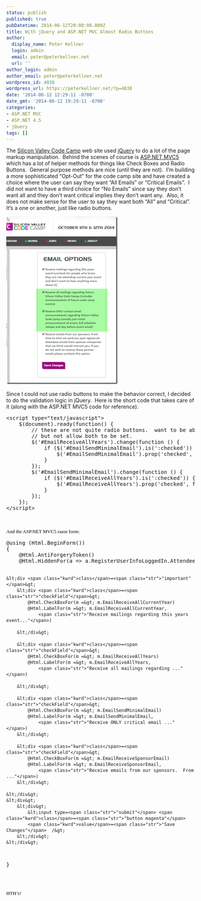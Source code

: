 ```yaml
---
status: publish
published: true
pubDatetime: 2014-06-12T20:00:00.000Z
title: With jQuery and ASP.NET MVC Almost Radio Buttons
author:
  display_name: Peter Kellner
  login: admin
  email: peter@peterkellner.net
  url: ''
author_login: admin
author_email: peter@peterkellner.net
wordpress_id: 4038
wordpress_url: https://peterkellner.net/?p=4038
date: '2014-06-12 12:29:11 -0700'
date_gmt: '2014-06-12 19:29:11 -0700'
categories:
- ASP.NET MVC
- ASP.NET 4.5
- jQuery
tags: []
---
```

<p>The <a href="http://www.siliconvalley-codecamp.com/" target="_blank">Silicon Valley Code Camp</a> web site used <a href="https://jquery.org/">jQuery</a> to do a lot of the page markup manipulation.  Behind the scenes of course is <a href="http://www.asp.net/mvc">ASP.NET MVC5</a> which has a lot of helper methods for things like Check Boxes and Radio Buttons.  General purpose methods are nice (until they are not).  I’m building a more sophisticated “Opt-Out” for the code camp site and have created a choice where the user can say they want “All Emails” or “Critical Emails”.  I did not want to have a third choice for “No Emails” since say they don’t want all and they don’t want critical implies they don’t want any.  Also, it does not make sense for the user to say they want both “All” and “Critical”. It’s a one or another, just like radio buttons.</p>
<p><a href="/wp/wp-content/uploads/2014/06/image2.png"><img style="display: inline; border: 0px;" title="image" src="/wp/wp-content/uploads/2014/06/image_thumb2.png" alt="image" width="298" height="448" border="0" /></a></p>
<p>Since I could not use radio buttons to make the behavior correct, I decided to do the validation logic in jQuery.  Here is the short code that takes care of it (along with the ASP.NET MVC5 code for reference).</p>
<pre class="csharpcode">&lt;script type=<span class="str">"text/javascript"</span>&gt;
    $(document).ready(function() {
        <span class="rem">// these are not quite radio buttons.  want to be able to check them both off if you want,</span>
        <span class="rem">// but not allow both to be set.</span>
        $(<span class="str">'#EmailReceiveAllYears'</span>).change(function () {
            <span class="kwrd">if</span> ($(<span class="str">'#EmailSendMinimalEmail'</span>).<span class="kwrd">is</span>(<span class="str">':checked'</span>)) {
                $(<span class="str">'#EmailSendMinimalEmail'</span>).prop(<span class="str">'checked'</span>, <span class="kwrd">false</span>);
            }
        });
        $(<span class="str">'#EmailSendMinimalEmail'</span>).change(function () {
            <span class="kwrd">if</span> ($(<span class="str">'#EmailReceiveAllYears'</span>).<span class="kwrd">is</span>(<span class="str">':checked'</span>)) {
                $(<span class="str">'#EmailReceiveAllYears'</span>).prop(<span class="str">'checked'</span>, <span class="kwrd">false</span>);
            }
        });
    });
&lt;/script&gt;</pre>
<p>&nbsp;</p>
<p><span style="color: #000000; font-family: Consolas; font-size: small;">And the ASP.NET MVC5 razor form:</span></p>
<pre class="csharpcode">@<span class="kwrd">using</span> (Html.BeginForm())
{
    @Html.AntiForgeryToken()
    @Html.HiddenFor(a =&gt; a.RegisterUserInfoLoggedIn.AttendeesId)

    &lt;div <span class="kwrd">class</span>=<span class="str">"important"</span>&gt;
        &lt;div <span class="kwrd">class</span>=<span class="str">"checkField"</span>&gt;
            @Html.CheckBoxFor(m =&gt; m.EmailReceiveAllCurrentYear)
            @Html.LabelFor(m =&gt; m.EmailReceiveAllCurrentYear,
                <span class="str">"Receive mailings regarding this years event..."</span>)
          
        &lt;/div&gt;

        &lt;div <span class="kwrd">class</span>=<span class="str">"checkField"</span>&gt;
            @Html.CheckBoxFor(m =&gt; m.EmailReceiveAllYears)
            @Html.LabelFor(m =&gt; m.EmailReceiveAllYears,
                <span class="str">"Receive all mailings regarding ..."</span>)
          
        &lt;/div&gt;

        &lt;div <span class="kwrd">class</span>=<span class="str">"checkField"</span>&gt;
            @Html.CheckBoxFor(m =&gt; m.EmailSendMinimalEmail)
            @Html.LabelFor(m =&gt; m.EmailSendMinimalEmail,
                <span class="str">"Receive ONLY critical email ..."</span>)
        &lt;/div&gt;

        &lt;div <span class="kwrd">class</span>=<span class="str">"checkField"</span>&gt;
            @Html.CheckBoxFor(m =&gt; m.EmailReceiveSponsorEmail)
            @Html.LabelFor(m =&gt; m.EmailReceiveSponsorEmail,
                <span class="str">"Receive emails from our sponsors.  From ..."</span>)  
        &lt;/div&gt;

    &lt;/div&gt;
    &lt;div&gt;
        &lt;div&gt;
            &lt;input type=<span class="str">"submit"</span> <span class="kwrd">class</span>=<span class="str">"button magenta"</span> 
            <span class="kwrd">value</span>=<span class="str">"Save Changes"</span>  /&gt;
        &lt;/div&gt;
    &lt;/div&gt;
}</pre>
<p>&nbsp;</p>
<p><span style="color: #000000; font-family: Consolas; font-size: small;">HTH’s!</span></p>
<p>&nbsp;</p>
<p><span style="color: #000000; font-family: Consolas; font-size: small;"> </span></p>
